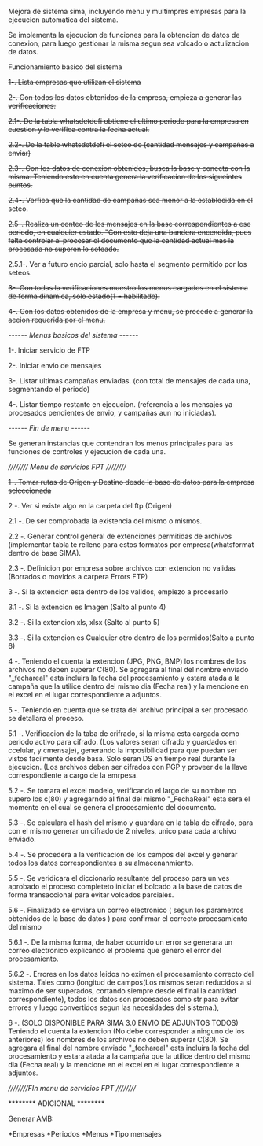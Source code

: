 Mejora de sistema sima, incluyendo menu y multimpres empresas para la ejecucion automatica del sistema.

Se implementa la ejecucion de funciones para la obtencion de datos de conexion, para luego gestionar la misma segun sea volcado o actulizacion de datos.


Funcionamiento basico del sistema

~~1-. Lista empresas que utilizan el sistema~~

~~2-. Con todos los datos obtenidos de la empresa, empieza a generar las verificaciones.~~

~~2.1-. De la tabla whatsdetdefi obtiene el ultimo periodo para la empresa en cuestion y lo verifica contra la fecha actual.~~
  
~~2.2-. De la table whatsdetdefi el seteo de (cantidad mensajes y campañas a enviar)~~
  
~~2.3-. Con los datos de conexion obtenidos, busca la base y conecta con la misma. Teniendo esto en cuenta genera la verificacion de los sigueintes puntos.~~
  
~~2.4-. Verfica que la cantidad de campañas sea menor a la establecida en el seteo.~~
  
~~2.5-. Realiza un conteo de los mensajes en la base correspondientes a ese periodo, en cualquier estado. "Con esto deja una bandera encendida, pues falta controlar al procesar el documento que la cantidad actual mas la procesada no superen lo seteado.~~
  
2.5.1-. Ver a futuro encio parcial, solo hasta el segmento permitido por los seteos.
    
~~3-. Con todas la verificaciones muestro los menus cargados en el sistema de forma dinamica, solo estado(1 = habilitado).~~

~~4-. Con los datos obtenidos de la empresa y menu, se procede a generar la accion requerida por el menu.~~


*------ Menus basicos del sistema ------*


1-. Iniciar servicio de FTP

2-. Iniciar envio de mensajes

3-. Listar ultimas campañas enviadas. (con total de mensajes de cada una, segmentando el periodo)

4-. Listar tiempo restante en ejecucion. (referencia a los mensajes ya procesados pendientes de envio, y campañas aun no iniciadas).

*------ Fin de menu ------*


Se generan instancias que contendran los menus principales para las funciones de controles y ejecucion de cada una.

*//////// Menu de servicios FPT ////////*

~~1-. Tomar rutas de Origen y Destino desde la base de datos para la empresa seleccionada~~

2 -. Ver si existe algo en la carpeta del ftp (Origen) 

2.1 -. De ser comprobada la existencia del mismo o mismos.

2.2 -. Generar control general de extenciones permitidas de archivos (implementar tabla te relleno para estos formatos por empresa(whatsformat dentro de base SIMA).

2.3 -. Definicion por empresa sobre archivos con extencion no validas (Borrados o movidos a carpera Errors FTP)

3 -. Si la extencion esta dentro de los validos, empiezo a procesarlo

3.1 -. Si la extencion es Imagen (Salto al punto 4)

3.2 -. Si la extencion xls, xlsx (Salto al punto 5)

3.3 -. Si la extencion es Cualquier otro dentro de los permidos(Salto a punto 6)

4 -. Teniendo el cuenta la extencion (JPG, PNG, BMP) los nombres de los archivos no deben superar C(80).
Se agregara al final del nombre enviado "_fechareal" esta incluira la fecha del procesamiento y estara atada a la
campaña que la utilice dentro del mismo dia (Fecha real) y la mencione en el excel en el lugar correspondiente a adjuntos.

5 -. Teniendo en cuenta que se trata del archivo principal a ser procesado se detallara el proceso.

5.1 -. Verificacion de la taba de crifrado, si la misma esta cargada como periodo activo para cifrado. (Los valores seran cifrado y guardados en ccelular, y cmensaje), generando la imposibilidad para que puedan ser vistos facilmente desde basa. Solo seran DS en tiempo real durante la ejecucion. (Los archivos deben ser cifrados con PGP y proveer de la llave correspondiente a cargo de la emrpesa.

5.2 -. Se tomara el excel modelo, verificando el largo de su nombre no supero los c(80) y agregarndo al final del mismo "_FechaReal" esta sera el momente en el cual se genera el procesamiento del documento.

5.3 -. Se calculara el hash del mismo y guardara en la tabla de cifrado, para con el mismo generar un cifrado de 2 niveles, unico para cada archivo enviado.

5.4 -. Se procedera a la verificacion de los campos del excel y generar todos los datos correspondientes a su almacenanmiento. 

5.5 -. Se veridicara el diccionario resultante del proceso para un ves aprobado el proceso completeto iniciar el bolcado a la base de datos de forma transaccional para evitar volcados parciales.

5.6 -. Finalizado se enviara un correo electronico ( segun los parametros obtenidos de la base de datos ) para confirmar el correcto procesamiento del mismo 

5.6.1 -. De la misma forma, de haber ocurrido un error se generara un correo electronico explicando el problema que genero el error del procesamiento.

5.6.2 -. Errores en los datos leidos no eximen el procesamiento correcto del sistema. Tales como (longitud de campos(Los mismos seran reducidos a si maximo de ser superados, cortando siempre desde el final la cantidad correspondiente), todos los datos son procesados como str para evitar errores y luego convertidos segun las necesidades del sistema.), 

6 -. (SOLO DISPONIBLE PARA SIMA 3.0 ENVIO DE ADJUNTOS TODOS) Teniendo el cuenta la extencion (No debe corresponder a ninguno de los anteriores) los nombres de los archivos no deben superar C(80).
Se agregara al final del nombre enviado "_fechareal" esta incluira la fecha del procesamiento y estara atada a la
campaña que la utilice dentro del mismo dia (Fecha real) y la mencione en el excel en el lugar correspondiente a adjuntos.

*////////FIn menu de servicios FPT ////////*



******** ADICIONAL ********

Generar AMB: 

  *Empresas
  *Periodos
  *Menus
  *Tipo mensajes
